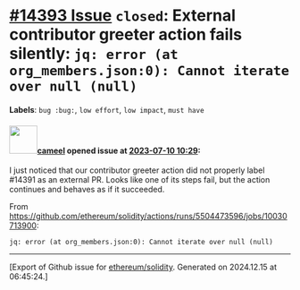 # [\#14393 Issue](https://github.com/ethereum/solidity/issues/14393) `closed`: External contributor greeter action fails silently: `jq: error (at org_members.json:0): Cannot iterate over null (null)`
**Labels**: `bug :bug:`, `low effort`, `low impact`, `must have`


#### <img src="https://avatars.githubusercontent.com/u/137030?v=4" width="50">[cameel](https://github.com/cameel) opened issue at [2023-07-10 10:29](https://github.com/ethereum/solidity/issues/14393):

I just noticed that our contributor greeter action did not properly label #14391 as an external PR. Looks like one of its steps fail, but the action continues and behaves as if it succeeded.

From https://github.com/ethereum/solidity/actions/runs/5504473596/jobs/10030713900:

```
jq: error (at org_members.json:0): Cannot iterate over null (null)
```




-------------------------------------------------------------------------------



[Export of Github issue for [ethereum/solidity](https://github.com/ethereum/solidity). Generated on 2024.12.15 at 06:45:24.]
